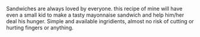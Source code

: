 Sandwiches are always loved by everyone. this recipe of mine will have even a small kid to make a tasty mayonnaise sandwich and help him/her deal his hunger. Simple and available ingridients, almost no risk of cutting or hurting fingers or anything.